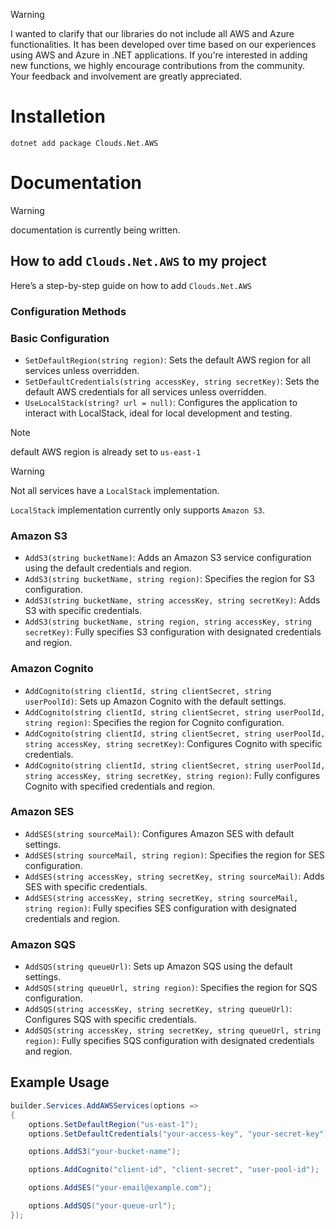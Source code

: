 > [!WARNING]
> I wanted to clarify that our libraries do not include all AWS and Azure functionalities. It has been developed over time based on our experiences using AWS and Azure in .NET applications. If you're interested in adding new functions, we highly encourage contributions from the community. Your feedback and involvement are greatly appreciated.

# Installetion

```
dotnet add package Clouds.Net.AWS
```

# Documentation

> [!WARNING]
> documentation is currently being written.

## How to add `Clouds.Net.AWS` to my project

Here’s a step-by-step guide on how to add `Clouds.Net.AWS`

### Configuration Methods

### Basic Configuration

- `SetDefaultRegion(string region)`: Sets the default AWS region for all services unless overridden.
- `SetDefaultCredentials(string accessKey, string secretKey)`: Sets the default AWS credentials for all services unless overridden.
- `UseLocalStack(string? url = null)`: Configures the application to interact with LocalStack, ideal for local development and testing.

> [!NOTE]
> default AWS region is already set to `us-east-1`

> [!WARNING]
> Not all services have a `LocalStack` implementation.
>
> `LocalStack` implementation currently only supports `Amazon S3`.

### Amazon S3

- `AddS3(string bucketName)`: Adds an Amazon S3 service configuration using the default credentials and region.
- `AddS3(string bucketName, string region)`: Specifies the region for S3 configuration.
- `AddS3(string bucketName, string accessKey, string secretKey)`: Adds S3 with specific credentials.
- `AddS3(string bucketName, string region, string accessKey, string secretKey)`: Fully specifies S3 configuration with designated credentials and region.

### Amazon Cognito

- `AddCognito(string clientId, string clientSecret, string userPoolId)`: Sets up Amazon Cognito with the default settings.
- `AddCognito(string clientId, string clientSecret, string userPoolId, string region)`: Specifies the region for Cognito configuration.
- `AddCognito(string clientId, string clientSecret, string userPoolId, string accessKey, string secretKey)`: Configures Cognito with specific credentials.
- `AddCognito(string clientId, string clientSecret, string userPoolId, string accessKey, string secretKey, string region)`: Fully configures Cognito with specified credentials and region.

### Amazon SES

- `AddSES(string sourceMail)`: Configures Amazon SES with default settings.
- `AddSES(string sourceMail, string region)`: Specifies the region for SES configuration.
- `AddSES(string accessKey, string secretKey, string sourceMail)`: Adds SES with specific credentials.
- `AddSES(string accessKey, string secretKey, string sourceMail, string region)`: Fully specifies SES configuration with designated credentials and region.

### Amazon SQS

- `AddSQS(string queueUrl)`: Sets up Amazon SQS using the default settings.
- `AddSQS(string queueUrl, string region)`: Specifies the region for SQS configuration.
- `AddSQS(string accessKey, string secretKey, string queueUrl)`: Configures SQS with specific credentials.
- `AddSQS(string accessKey, string secretKey, string queueUrl, string region)`: Fully specifies SQS configuration with designated credentials and region.

## Example Usage

```c#
builder.Services.AddAWSServices(options =>
{
    options.SetDefaultRegion("us-east-1");
    options.SetDefaultCredentials("your-access-key", "your-secret-key");

    options.AddS3("your-bucket-name");

    options.AddCognito("client-id", "client-secret", "user-pool-id");

    options.AddSES("your-email@example.com");

    options.AddSQS("your-queue-url");
});
```
